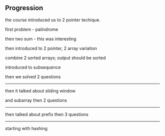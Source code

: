 ## Progression

the course introduced us to 2 pointer techique.

first problem - palindrome

then two sum - this was interesting

then introduced to 2 pointer, 2 array variation

combine 2 sorted arrays; output should be sorted

introduced to subsequence

then we solved 2 questions

---

then it talked about sliding window

and subarray
then 2 questions

---

then talked about prefix
then 3 questions

---

starting with hashing

